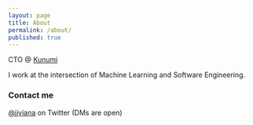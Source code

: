 ```yaml
---
layout: page
title: About
permalink: /about/
published: true
---
```


CTO @ [Kunumi](https://kunumi.ai)

I work at the intersection of Machine Learning and Software Engineering.

### Contact me

[@jjviana](https://www.twitter.com/jjviana) on Twitter (DMs are open)
